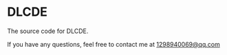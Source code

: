# DLCDE
The source code for DLCDE.

If you have any questions, feel free to contact me at 1298940069@qq.com
